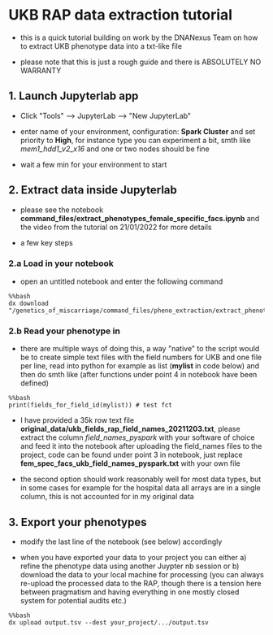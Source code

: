 # UKB RAP data extraction tutorial

- this is a quick tutorial building on work by the DNANexus Team on how to extract UKB phenotype data into a txt-like file

- please note that this is just a rough guide and there is ABSOLUTELY NO WARRANTY


## 1. Launch Jupyterlab app
- Click "Tools" --> JupyterLab --> "New JupyterLab"

- enter name of your environment, configuration: **Spark Cluster** and set priority to **High**, for instance type you can experiment a bit, smth like *mem1_hdd1_v2_x16* and one or two nodes should be fine

- wait a few min for your environment to start

## 2. Extract data inside Jupyterlab

- please see the notebook **command_files/extract_phenotypes_female_specific_facs.ipynb** and the video from the tutorial on 21/01/2022 for more details

- a few key steps

### 2.a Load in your notebook

- open an untitled notebook and enter the following command


```{python dummychunk, echo = TRUE, eval = FALSE}
%%bash
dx download "/genetics_of_miscarriage/command_files/pheno_extraction/extract_phenotypes_miscarriage_genetics.ipynb"
```

### 2.b Read your phenotype in

- there are multiple ways of doing this, a way "native" to the script would be to create simple text files with the field numbers for UKB and one file per line, read into python for example as list (**mylist** in code below) and then do smth like (after functions under point 4 in notebook have been defined)

```{python dummychunk2, echo = TRUE, eval = FALSE}
%%bash
print(fields_for_field_id(mylist)) # test fct
```

- I have provided a 35k row text file **original_data/ukb_fields_rap_field_names_20211203.txt**, please extract the column *field_names_pyspark* with your software of choice and feed it into the notebook after uploading the field_names files to the project, code can be found under point 3 in notebook, just replace **fem_spec_facs_ukb_field_names_pyspark.txt** with your own file

- the second option should work reasonably well for most data types, but in some cases for example for the hospital data all arrays are in a single column, this is not accounted for in my original data

## 3. Export your phenotypes

- modify the last line of the notebook (see below) accordingly

- when you have exported your data to your project you can either a) refine the phenotype data using another Juypter nb session or b) download the data to your local machine for processing (you can always re-upload the processed data to the RAP, though there is a tension here between pragmatism and having everything in one mostly closed system for potential audits etc.)

```{python dummychunk3, echo = TRUE, eval = FALSE}
%%bash
dx upload output.tsv --dest your_project/.../output.tsv
```
